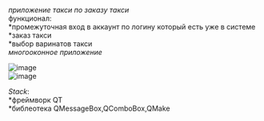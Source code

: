 *приложение такси по заказу такси*    
функционал:  
*промежуточная вход в аккаунт по логину который есть уже в системе  
*заказ такси  
*выбор варинатов такси  
*многооконное приложение*  

![image](https://github.com/SviridovSergey/taksiAplication/assets/137297748/7466402b-c9b4-47a1-82bd-6212d80f809a)  
![image](https://github.com/SviridovSergey/taksiAplication/assets/137297748/bc13cc9f-43d8-417e-8bc0-a6e0c533556e)  

*Stack*:  
*фреймворк QT  
*библеотека QMessageBox,QComboBox,QMake   
